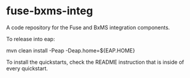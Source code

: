 fuse-bxms-integ
===============

A code repository for the Fuse and BxMS integration components.


To release into eap:

mvn clean install -Peap -Deap.home=${EAP.HOME}

To install the quickstarts, check the README instruction that is inside of every quickstart.
